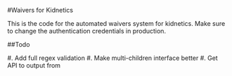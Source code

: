 #Waivers for Kidnetics

This is the code for the automated waivers system for kidnetics. Make sure to change the authentication credentials in production.

##Todo

#. Add full regex validation
#. Make multi-children interface better
#. Get API to output from